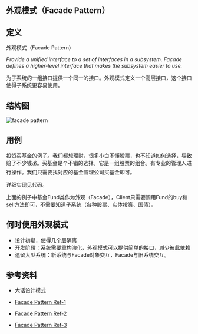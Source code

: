 ## 外观模式（Facade Pattern）

## 定义

外观模式（Facade Pattern）

*Provide a unified interface to a set of interfaces in a subsystem. Façade defines a higher-level interface that makes the subsystem easier to use.*

为子系统的一组接口提供一个同一的接口。外观模式定义一个高层接口，这个接口使得子系统更容易使用。

## 结构图

![facade pattern](https://gitee.com/gdhu/testtingop/raw/master/2019-11-22_011.jpg)

## 用例

投资买基金的例子。我们都想理财，很多小白不懂股票，也不知道如何选择，导致赔了不少钱💰。买基金是个不错的选择，它是一组股票的组合。有专业的管理人进行操作。我们只需要找对应的基金管理公司买基金即可。

详细实现见代码。

上面的例子中基金Fund类作为外观（Facade），Client只需要调用Fund的buy和sell方法即可，不需要知道子系统（各种股票、实体投资、国债）。

## 何时使用外观模式

- 设计初期，使得几个层隔离
- 开发阶段：系统需要重构演化，外观模式可以提供简单的接口，减少彼此依赖
- 遗留大型系统：新系统与Facade对象交互，Facade与旧系统交互。

## 参考资料

- 大话设计模式

- [Facade Pattern Ref-1](https://dzone.com/articles/design-patterns-uncovered-1)

- [Facade Pattern Ref-2](https://www.tutorialspoint.com/design_pattern/facade_pattern.htm)

- [Facade Pattern Ref-3](https://howtodoinjava.com/design-patterns/structural/facade-design-pattern/)

